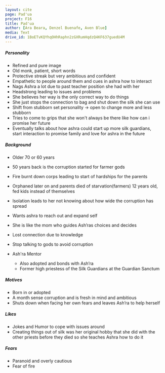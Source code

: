 ```yaml
---
layout: cite
page: Pad'ua
project: F16
title: Pad'ua
author: [Ara Beara, Denzel Buenafe, Aven Blue]
media: Text
drive_id: 1BoETvKQYhqOHhRaphn2zGXRumHqdzQ4KF637guedU4M
---
```

##### Personality

- Refined and pure image 
- Old monk, patient, short words
- Protective streak but very ambitious and confident 
- Empathetic to people around them and cues in ashra how to interact
- Nags Ashra a lot due to past teacher position she had with her
- Headstrong leading to issues and problems
- She believes her way is the only correct way to do things
- She just stops the connection to bag and shut down the silk she can use
- Shift from stubborn set personality -> open to change more and less stubborn
- Tries to come to grips that she won't always be there like how can i promise her future
- Eventually talks about how ashra could start up more silk guardians, start interaction to promise family and love for ashra in the future

##### Background

- Older 70 or 60 years
- 50 years back is the corruption started for farmer gods
- Fire burnt down corps leading to start of hardships for the parents
- Orphaned later on and parents died of starvation(farmers) 12 years old, fed kids instead of themselves
- Isolation leads to her not knowing about how wide the corruption has spread
- Wants ashra to reach out and expand self
- She is like the mom who guides Ash’ras choices and decides
- Lost connection due to knowledge
- Stop talking to gods to avoid corruption
- Ash'ra Mentor

	- Also adopted and bonds with Ash’ra
	- Former high priestess of the Silk Guardians at the Guardian Sanctum

##### Motives

- Born in or adopted 
- A month sense corruption and is fresh in mind and ambitious
- Shuts down when facing her own fears and leaves Ash’ra to help herself

##### Likes

- Jokes and Humor to cope with issues around 
- Creating things out of silk was her original hobby that she did with the other priests before they died so she teaches Ashra how to do it 

##### Fears

- Paranoid and overly cautious 
- Fear of fire
